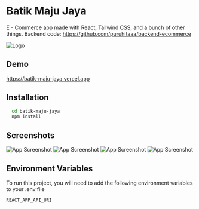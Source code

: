 # Batik Maju Jaya

E - Commerce app made with React, Tailwind CSS, and a bunch of other things. Backend code: https://github.com/puruhitaaa/backend-ecommerce

![Logo](https://i.ibb.co/m0c32Z3/Screenshot-2022-04-04-013946.png)


## Demo

https://batik-maju-jaya.vercel.app


## Installation

```bash
  cd batik-maju-jaya
  npm install
```
    
## Screenshots

![App Screenshot](https://i.ibb.co/BPwYzXb/Screenshot-2022-04-04-013729.png)
![App Screenshot](https://i.ibb.co/LpH0SRG/Screenshot-2022-04-04-013717.png)
![App Screenshot](https://i.ibb.co/BNPbVvS/Screenshot-2022-04-04-013700.png)
![App Screenshot](https://i.ibb.co/F545fWY/Screenshot-2022-04-04-013641.png)

## Environment Variables

To run this project, you will need to add the following environment variables to your .env file

`REACT_APP_API_URI`
